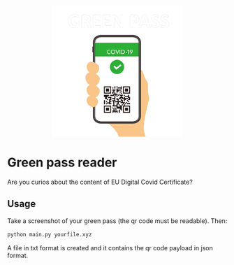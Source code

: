 <p align="center"><img width="300" src="https://raw.githubusercontent.com/stefano28/green-pass-reader/master/gpass-icon.png"></p>

# Green pass reader
Are you curios about the content of EU Digital Covid Certificate?

## Usage

Take a screenshot of your green pass (the qr code must be readable).
Then:

```bash
python main.py yourfile.xyz
```
A file in txt format is created and it contains the qr code payload in json format.
